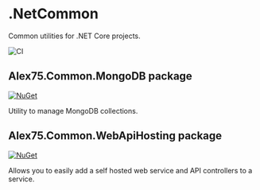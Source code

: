 # .NetCommon

Common utilities for .NET Core projects.

![CI](https://github.com/alex75it/.NetCommon/workflows/CI/badge.svg)


## Alex75.Common.MongoDB package
[![NuGet](https://img.shields.io/nuget/v/Alex75.Common.MongoDB.svg)](https://www.nuget.org/packages/Alex75.Common.MongoDB) 

Utility to manage MongoDB collections.

## Alex75.Common.WebApiHosting package
[![NuGet](https://img.shields.io/nuget/v/Alex75.Common.WebApiHosting.svg)](https://www.nuget.org/packages/Alex75.Common.WebApiHosting) 

Allows you to easily add a self hosted web service and API controllers to a service.  
